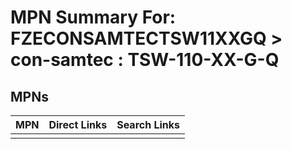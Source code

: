 



# MPN Summary For: FZECONSAMTECTSW11XXGQ > con-samtec : TSW-110-XX-G-Q

## MPNs
  

|MPN|Direct Links|Search Links|
| :--- | :--- | :--- |
||||
